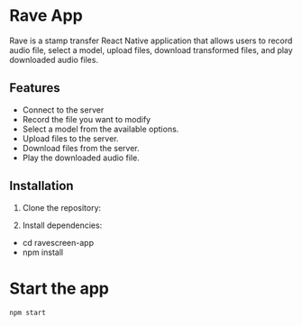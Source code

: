 # Rave App

Rave is a stamp transfer React Native application that allows users to record audio file, select a model, upload files, download transformed files, and play downloaded audio files.

## Features
- Connect to the server
- Record the file you want to modify
- Select a model from the available options.
- Upload files to the server.
- Download files from the server.
- Play the downloaded audio file.

## Installation

1. Clone the repository:

2. Install dependencies:
- cd ravescreen-app
- npm install

# Start the app
`npm start`
